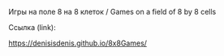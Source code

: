 Игры на поле 8 на 8 клеток / Games on a field of 8 by 8 cells

Ссылка (link):

https://denisisdenis.github.io/8x8Games/
